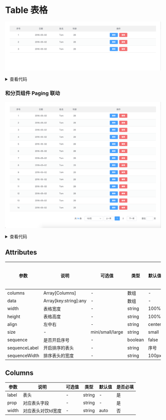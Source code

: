 <!--
 * @Author: zhang_gen_yuan
 * @Date: 2022-09-11 19:02:06
 * @LastEditTime: 2022-10-05 18:09:19
 * @Descripttion:
-->

# Table 表格

![alt](./../../public/component/table.png)

<details>
<summary>查看代码</summary>

```vue
<template>
  <Table
    :columns="columns"
    :data="tableData"
    sequence
    sequence-label="序号"
    sequence-width="100"
    size="mini"
  >
    <template #operation="{ $scope }">
      <Button type="primary" size="mini" @click="del($scope)">删除</Button>
      <Button type="danger" size="mini" style="margin-left:10px;">编辑</Button>
    </template>
  </Table>
  <Paging
    :total="tableData.length"
    background
    prevText="上一页"
    :size="30"
    nextText="下一页"
    :pageSizes="pageSizes"
  />
</template>

<script lang="ts" setup>
import { Button, Table } from "zgy-ui";
import { ref, reactive } from "vue";

const columns = ref([
  {
    label: "日期",
    prop: "date",
  },
  {
    label: "姓名",
    prop: "name",
  },
  {
    label: "年龄",
    prop: "age",
  },
  {
    label: "操作",
    prop: "operation",
    width: "500",
  },
]);

const tableData = ref([
  {
    date: "2016-05-02",
    name: "Tom",
    age: 28,
  },
  {
    date: "2016-05-02",
    name: "Tom",
    age: 28,
  },
  {
    date: "2016-05-02",
    name: "Tom",
    age: 28,
  },
]);

const del = (item: any) => {
  console.log(item);
};
</script>
```

</details>

### 和分页组件 Paging 联动

![alt](./../../public/component/table-paging.png)

<details>
<summary>查看代码</summary>

```vue
<template>
  <Table
    :columns="columns"
    :data="tableData"
    sequence
    sequence-label="序号"
    sequence-width="100"
    size="mini"
  >
    <template #operation="{ $scope }">
      <Button type="primary" size="mini" @click="del($scope)">删除</Button>
      <Button type="danger" size="mini" style="margin-left:10px;">编辑</Button>
    </template>
  </Table>
  <Paging
    :total="tableData.length"
    background
    prevText="上一页"
    :size="30"
    nextText="下一页"
    :pageSizes="pageSizes"
  />
</template>

<script lang="ts" setup>
import { Button, Table, Paging } from "zgy-ui";
import { ref, reactive } from "vue";

const pageSizes = ref([
  { label: "10/页", value: 10 },
  { label: "20/页", value: 20 },
  { label: "30/页", value: 30 },
  { label: "40/页", value: 40 },
]);

const columns = ref([
  {
    label: "日期",
    prop: "date",
  },
  {
    label: "姓名",
    prop: "name",
  },
  {
    label: "年龄",
    prop: "age",
  },
  {
    label: "操作",
    prop: "operation",
    width: "500",
  },
]);

const tableData = ref([
  {
    date: "2016-05-02",
    name: "Tom",
    age: 28,
  },
  {
    date: "2016-05-02",
    name: "Tom",
    age: 28,
  },
  {
    date: "2016-05-02",
    name: "Tom",
    age: 28,
  },
  {
    date: "2016-05-02",
    name: "Tom",
    age: 28,
  },
  {
    date: "2016-05-02",
    name: "Tom",
    age: 28,
  },
  {
    date: "2016-05-02",
    name: "Tom",
    age: 28,
  },
  {
    date: "2016-05-02",
    name: "Tom",
    age: 28,
  },
  {
    date: "2016-05-02",
    name: "Tom",
    age: 28,
  },
  {
    date: "2016-05-02",
    name: "Tom",
    age: 28,
  },
  {
    date: "2016-05-02",
    name: "Tom",
    age: 28,
  },
  {
    date: "2016-05-02",
    name: "Tom",
    age: 28,
  },
  {
    date: "2016-05-02",
    name: "Tom",
    age: 28,
  },
  {
    date: "2016-05-02",
    name: "Tom",
    age: 28,
  },
  {
    date: "2016-05-02",
    name: "Tom",
    age: 28,
  },
]);

const del = (item: any) => {
  console.log(item);
};
</script>
```

</details>

## Attributes

| 参数 | 说明 | 可选值 | 类型 | 默认值 | 是否必填 |
| - |- | - | - | - | - |
| columns| Array[Columns] |-|数组|-|是|
| data| Array[key:string]:any |-|数组|-|是|
| width| 表格宽度 |-|string|100%|否|
| height| 表格高度 |-|string|100%|否|
| align| 左中右 |-|string|center|否|
| size| - | mini/small/large |string|small|否|
| sequence| 是否开启序号 | - |boolean|false|否|
| sequenceLabel| 开启排序的表头 | - |string|序号|否|
| sequenceWidth| 排序表头的宽度 | - |string|100px|否|


## Columns
| 参数 | 说明 | 可选值 | 类型 | 默认值 | 是否必填 |
| - |- | - | - | - | - |
| label | 表头 | - | string | - | 是 |
| prop | 对应表头字段 | - | string | - | 是 |
| width | 对应表头对饮td宽度 | - | string | auto | 否 |

